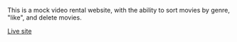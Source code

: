 This is a mock video rental website, with the ability to sort movies by genre, "like", and delete movies.

[Live site](https://intense-wildwood-36485.herokuapp.com/)
